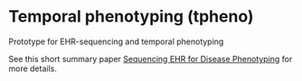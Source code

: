 # Temporal phenotyping (tpheno)

Prototype for EHR-sequencing and temporal phenotyping

See this short summary paper [Sequencing EHR for Disease Phenotyping](https://drive.google.com/file/d/12fkSjwDs4ljd-MoRHMVvqhxs_jKuV9J7/view?usp=sharing) for more details. 

